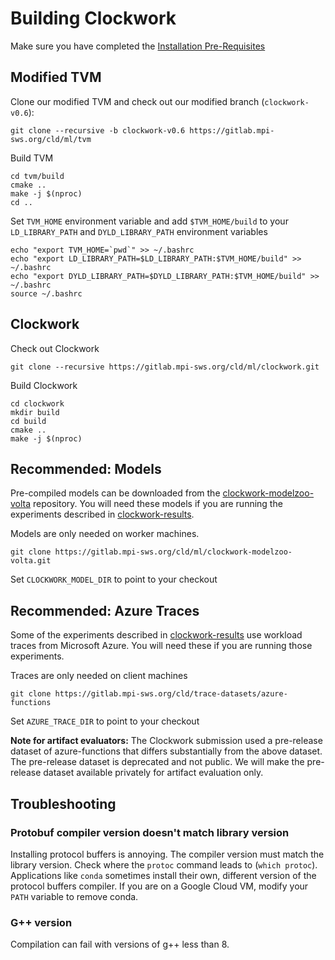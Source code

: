 # Building Clockwork

Make sure you have completed the [Installation Pre-Requisites](prerequisites.md)

## Modified TVM

Clone our modified TVM and check out our modified branch (`clockwork-v0.6`):
```
git clone --recursive -b clockwork-v0.6 https://gitlab.mpi-sws.org/cld/ml/tvm
```

Build TVM
```
cd tvm/build
cmake ..
make -j $(nproc)
cd ..
```

Set `TVM_HOME` environment variable and add `$TVM_HOME/build` to your `LD_LIBRARY_PATH` and `DYLD_LIBRARY_PATH` environment variables
```
echo "export TVM_HOME=`pwd`" >> ~/.bashrc
echo "export LD_LIBRARY_PATH=$LD_LIBRARY_PATH:$TVM_HOME/build" >> ~/.bashrc
echo "export DYLD_LIBRARY_PATH=$DYLD_LIBRARY_PATH:$TVM_HOME/build" >> ~/.bashrc
source ~/.bashrc
```

## Clockwork

Check out Clockwork

```
git clone --recursive https://gitlab.mpi-sws.org/cld/ml/clockwork.git
```

Build Clockwork

```
cd clockwork
mkdir build
cd build
cmake ..
make -j $(nproc)
```

## Recommended: Models

Pre-compiled models can be downloaded from the [clockwork-modelzoo-volta](https://gitlab.mpi-sws.org/cld/ml/clockwork-modelzoo-volta) repository.  You will need these models if you are running the experiments described in [clockwork-results](https://gitlab.mpi-sws.org/cld/ml/clockwork-results).

Models are only needed on worker machines.

```
git clone https://gitlab.mpi-sws.org/cld/ml/clockwork-modelzoo-volta.git
```

Set `CLOCKWORK_MODEL_DIR` to point to your checkout

## Recommended: Azure Traces

Some of the experiments described in [clockwork-results](https://gitlab.mpi-sws.org/cld/ml/clockwork-results) use workload traces from Microsoft Azure.  You will need these if you are running those experiments.

Traces are only needed on client machines

```
git clone https://gitlab.mpi-sws.org/cld/trace-datasets/azure-functions
```

Set `AZURE_TRACE_DIR` to point to your checkout

**Note for artifact evaluators:** The Clockwork submission used a pre-release dataset of azure-functions that differs substantially from the above dataset.  The pre-release dataset is deprecated and not public.  We will make the pre-release dataset available privately for artifact evaluation only.


## Troubleshooting


### Protobuf compiler version doesn't match library version

Installing protocol buffers is annoying.  The compiler version must match the library version.  Check where the `protoc` command leads to (`which protoc`).  Applications like `conda` sometimes install their own, different version of the protocol buffers compiler.  If you are on a Google Cloud VM, modify your `PATH` variable to remove conda.

### G++ version

Compilation can fail with versions of g++ less than 8.